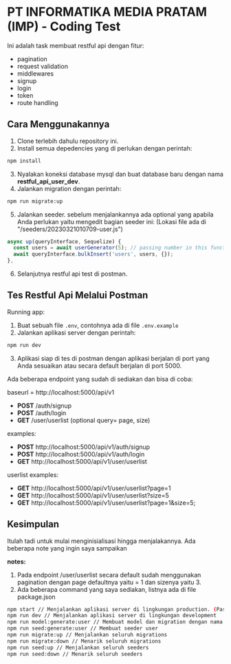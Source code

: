 # PT INFORMATIKA MEDIA PRATAM (IMP) - Coding Test

Ini adalah task membuat restful api dengan fitur:

- pagination
- request validation
- middlewares
- signup
- login
- token
- route handling

## Cara Menggunakannya

1. Clone terlebih dahulu repository ini.
2. Install semua depedencies yang di perlukan dengan perintah:

```bash
npm install
```

3. Nyalakan koneksi database mysql dan buat database baru dengan nama **restful_api_user_dev**.
4. Jalankan migration dengan perintah:

```bash
npm run migrate:up
```

5. Jalankan seeder. sebelum menjalankannya ada optional yang apabila Anda perlukan yaitu mengedit bagian seeder ini:
   (Lokasi file ada di "/seeders/20230321010709-user.js")

```js
async up(queryInterface, Sequelize) {
  const users = await userGenerator(5); // passing number in this function to generate user data how much you want
  await queryInterface.bulkInsert('users', users, {});
},
```

6. Selanjutnya restful api test di postman.

## Tes Restful Api Melalui Postman

Running app:

1. Buat sebuah file `.env`, contohnya ada di file `.env.example`
2. Jalankan aplikasi server dengan perintah:

```bash
npm run dev
```

3. Aplikasi siap di tes di postman dengan aplikasi berjalan di port yang Anda sesuaikan atau secara default berjalan di port 5000.

Ada beberapa endpoint yang sudah di sediakan dan bisa di coba:

baseurl = http://localhost:5000/api/v1

- **POST** /auth/signup
- **POST** /auth/login
- **GET** /user/userlist (optional query= page, size)

examples:

- **POST** http://localhost:5000/api/v1/auth/signup
- **POST** http://localhost:5000/api/v1/auth/login
- **GET** http://localhost:5000/api/v1/user/userlist

userlist examples:

- **GET** http://localhost:5000/api/v1/user/userlist?page=1
- **GET** http://localhost:5000/api/v1/user/userlist?size=5
- **GET** http://localhost:5000/api/v1/user/userlist?page=1&size=5;

## Kesimpulan

Itulah tadi untuk mulai menginisialisasi hingga menjalakannya. Ada beberapa note yang ingin saya sampaikan

**notes:**

1. Pada endpoint /user/userlist secara default sudah menggunakan pagination dengan page defaultnya yaitu = 1 dan sizenya yaitu 3.
2. Ada beberapa command yang saya sediakan, listnya ada di file package.json

```bash
npm start // Menjalankan aplikasi server di lingkungan production. (Pastikan NODE_ENV nya juga production)
npm run dev // Menjalankan aplikasi server di lingkungan development
npm run model:generate:user // Membuat model dan migration dengan nama user serta attribute (fullname, username, password)
npm run seed:generate:user // Membuat seeder user
npm run migrate:up // Menjalankan seluruh migrations
npm run migrate:down // Menarik seluruh migrations
npm run seed:up // Menjalankan seluruh seeders
npm run seed:down // Menarik seluruh seeders
```
